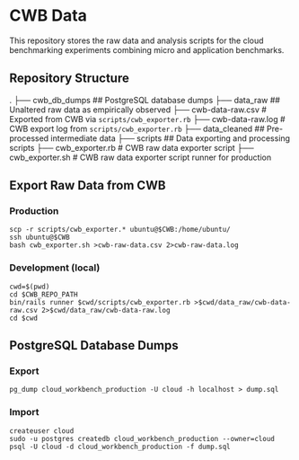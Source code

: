 # CWB Data

This repository stores the raw data and analysis scripts for the cloud benchmarking experiments combining micro and application benchmarks.

## Repository Structure

.
├── cwb_db_dumps            ## PostgreSQL database dumps
├── data_raw                ## Unaltered raw data as empirically observed
    ├── cwb-data-raw.csv    # Exported from CWB via `scripts/cwb_exporter.rb`
    ├── cwb-data-raw.log    # CWB export log from `scripts/cwb_exporter.rb`
├── data_cleaned            ## Pre-processed intermediate data
├── scripts                 ## Data exporting and processing scripts
    ├── cwb_exporter.rb     # CWB raw data exporter script
    ├── cwb_exporter.sh     # CWB raw data exporter script runner for production

## Export Raw Data from CWB

### Production

```shell
scp -r scripts/cwb_exporter.* ubuntu@$CWB:/home/ubuntu/
ssh ubuntu@$CWB
bash cwb_exporter.sh >cwb-raw-data.csv 2>cwb-raw-data.log
```

### Development (local)

```shell
cwd=$(pwd)
cd $CWB_REPO_PATH
bin/rails runner $cwd/scripts/cwb_exporter.rb >$cwd/data_raw/cwb-data-raw.csv 2>$cwd/data_raw/cwb-data-raw.log
cd $cwd
```

## PostgreSQL Database Dumps

### Export

```shell
pg_dump cloud_workbench_production -U cloud -h localhost > dump.sql
```

### Import

```shell
createuser cloud
sudo -u postgres createdb cloud_workbench_production --owner=cloud
psql -U cloud -d cloud_workbench_production -f dump.sql
```
